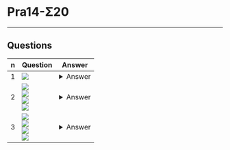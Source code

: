 # Pra14-Σ20

---

## Questions
|n|Question|Answer|
|-|--------|------|
|1|<img src="https://i.imgur.com/pc0gvBU.png">|<details><summary>Answer</summary><img src="https://i.imgur.com/9yyvQoN.png"></details>|
|2|<img src="https://i.imgur.com/hpPsfFq.png"><br/><img src="https://i.imgur.com/kg2fVGQ.png"><br/><img src="https://i.imgur.com/WTQkAZ9.png"><br/><img src="https://i.imgur.com/DzXbdRc.png">|<details><summary>Answer</summary><img src="https://i.imgur.com/OLZ9EQH.png"></details>|
|3|<img src="https://i.imgur.com/hpPsfFq.png"><br/><img src="https://i.imgur.com/kg2fVGQ.png"><br/><img src="https://i.imgur.com/WTQkAZ9.png"><br/><img src="https://i.imgur.com/sVqgeXn.png">|<details><summary>Answer</summary>True</details>|
